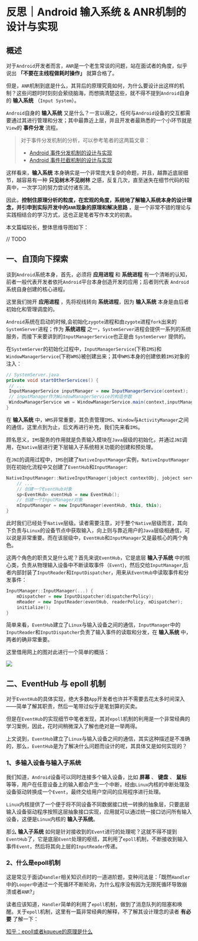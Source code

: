 # 反思｜Android 输入系统 & ANR机制的设计与实现

## 概述

对于`Android`开发者而言，`ANR`是一个老生常谈的问题，站在面试者的角度，似乎说出 **「不要在主线程做耗时操作」** 就算合格了。

但是，`ANR`机制到底是什么，其背后的原理究竟如何，为什么要设计出这样的机制？这些问题时时刻刻会萦绕脑海，而想搞清楚这些，就不得不提到`Android`自身的 **输入系统** （`Input System`）。

`Android`自身的 **输入系统** 又是什么？一言以蔽之，任何与`Android`设备的交互都需要通过其进行管理和分发；其中最靠近上层，并且开发者最熟悉的一个小环节就是`View`的 **事件分发** 流程。

> 对于事件分发机制的分析，可以参考笔者的这两篇文章：
> * [Android 事件分发机制的设计与实现](https://juejin.im/post/6844903926446161927)
> * [Android 事件拦截机制的设计与实现](https://juejin.im/post/6844904128397705230)

这样看来，**输入系统** 本身确实是一个非常庞大复杂的命题，并且，越靠近底层细节，越容易有一种 **只见树木不见树林** 之感，反复几次，直至迷失在细节代码的较真中，一次学习的努力尝试付诸东流。

因此，**控制住原理分析的粒度，在宏观的角度，系统地了解输入系统本身的设计理念，并引申到实际开发中的`ANR`现象的原理和解决思路** ，是一个非常不错的理论与实践相结合的学习方式，这也正是笔者写作本文的初衷。

本文篇幅较长，整体思维导图如下：

// TODO

## 一、自顶向下探索

谈到`Android`系统本身，首先，必须将 **应用进程** 和 **系统进程** 有一个清晰的认知，前者一般代表开发者依托`Android`平台本身创造开发的应用；后者则代表 `Android`系统自身创建的核心进程。

这里我们抛开 **应用进程** ，先将视线转向 **系统进程**，因为 **输入系统** 本身是由后者初始化和管理调度的。

`Android`系统在启动的时候,会初始化`zygote`进程和由`zygote`进程`fork`出来的`SystemServer`进程；作为 **系统进程** 之一，`SystemServer`进程会提供一系列的系统服务，而接下来要讲到的`InputManagerService`也正是由 `SystemServer` 提供的。

在`SystemServer`的初始化过程中，`InputManagerService`(下称`IMS`)和`WindowManagerService`(下称`WMS`)被创建出来；其中`WMS`本身的创建依赖`IMS`对象的注入：

```Java
// SystemServer.java
private void startOtherServices() {
 // ...
 InputManagerService inputManager = new InputManagerService(context);
 // inputManager作为WindowManagerService的构造参数
 WindowManagerService wm = WindowManagerService.main(context,inputManager, ...);
}
```

在 **输入系统** 中，`WMS`非常重要，其负责管理`IMS`、`Window`与`ActivityManager`之间的通信，这里点到为止，后文再进行补充，我们先来看`IMS`。

顾名思义，`IMS`服务的作用就是负责输入模块在`Java`层级的初始化，并通过`JNI`调用，在`Native`层进行更下层输入子系统相关功能的创建和预处理。

在`JNI`的调用过程中，`IMS`创建了`NativeInputManager`实例，`NativeInputManager`则在初始化流程中又创建了`EventHub`和`InputManager`:

```Cpp
NativeInputManager::NativeInputManager(jobject contextObj, jobject serviceObj, const sp<Looper>& looper) : mLooper(looper), mInteractive(true) {
    // ...
    // 创建一个EventHub对象
    sp<EventHub> eventHub = new EventHub();
    // 创建一个InputManager对象
    mInputManager = new InputManager(eventHub, this, this);
}
```

此时我们已经处于`Native`层级。读者需要注意，对于整个`Native`层级而言，其向下负责与`Linux`的设备节点中获取输入，向上则与靠近用户的`Java`层级相通信，可以说是非常重要。而在该层级中，`EventHub`和`InputManager`又是最核心的两个角色。

这两个角色的职责又是什么呢？首先来说`EventHub`，它是底层 **输入子系统** 中的核心类，负责从物理输入设备中不断读取事件（`Event`)，然后交给`InputManager`,后者内部封装了`InputReader`和`InputDispatcher`，用来从`EventHub`中读取事件和分发事件：

```Cpp
InputManager::InputManager(...) {
    mDispatcher = new InputDispatcher(dispatcherPolicy);
    mReader = new InputReader(eventHub, readerPolicy, mDispatcher);
    initialize();
}
```

简单来看，`EventHub`建立了`Linux`与输入设备之间的通信，`InputManager`中的`InputReader`和`InputDispatcher`负责了输入事件的读取和分发，在 **输入系统** 中，两者的确非常重要。

这里借用网上的图对此进行一个简单的概括：

![](https://raw.githubusercontent.com/qingmei2/qingmei2-blogs-art/master/qingmei2-blogs-art/blogs/2020/QQ20200816-135006%402x.w0j0n7b4e5.png)

## 二、EventHub 与 epoll 机制

对于`EventHub`的具体实现，绝大多数`App`开发者也许并不需要去花太多时间深入——简单了解其职责，然后一笔带过似乎是笔划算的买卖。

但是在`EventHub`的实现细节中笔者发现，其对`epoll`机制的利用是一个非常经典的学习案例，因此，花时间稍微深入了解也绝对是一举两得。

上文说到，`EventHub`建立了`Linux`与输入设备之间的通信，其实这种描述是不准确的，那么，`EventHub`是为了解决什么问题而设计的呢，其具体又是如何实现的？

### 1、多输入设备与输入子系统

我们知道，`Android`设备可以同时连接多个输入设备，比如 **屏幕** 、 **键盘** 、 **鼠标** 等等，用户在任意设备上的输入都会产生一个中断，经由`Linux`内核的中断处理及设备驱动转换成一个`Event`，最终交给用户空间的应用程序进行处理。

`Linux`内核提供了一个便于将不同设备不同数据接口统一转换的抽象层，只要底层输入设备驱动程序按照这层抽象接口实现，应用就可以通过统一接口访问所有输入设备，这便是`Linux`内核的 **输入子系统**。

那么 **输入子系统** 如何是针对接收到的`Event`进行的处理呢？这就不得不提到`EventHub`了，它是底层`Event`处理的枢纽，其利用了`epoll`机制，不断接收到输入事件`Event`，然后将其向上层的`InputReader`传递。

### 2、什么是epoll机制

这是常见于面试`Handler`相关知识点时的一道进阶题，变种问法是：「既然`Handler`中的`Looper`中通过一个死循环不断轮询，为什么程序没有因为无限死循环导致崩溃或者`ANR`?」

读者应该知道，`Handler`简单的利用了`epoll`机制，做到了消息队列的阻塞和唤醒。关于`epoll`机制，这里有一篇非常经典的解释，不了解其设计理念的读者 **有必要** 了解一下：

[知乎：epoll或者kqueue的原理是什么](https://www.zhihu.com/question/20122137/answer/14049112)

